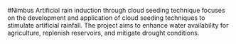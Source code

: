 #Nimbus Artificial rain induction through cloud seeding technique focuses on the development and application of cloud seeding techniques to stimulate artificial rainfall. The project aims to enhance water availability for agriculture, replenish reservoirs, and mitigate drought conditions.
